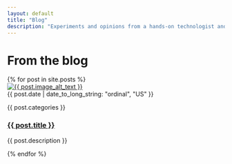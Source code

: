```yaml
---
layout: default
title: "Blog"
description: "Experiments and opinions from a hands-on technologist and reformed musician."
---
```


<div class="bg-white dark:bg-zinc-800 py-8 min-h-screen">
  <div class="mx-auto max-w-7xl px-6 lg:px-8">
    <div class="mx-auto max-w-2xl lg:max-w-4xl">
      <h1 class="text-3xl font-bold tracking-tight text-sky-600 dark:text-gray-200 sm:text-4xl">From the blog</h1>
      <div class="mt-6 space-y-20 lg:space-y-20">
      {% for post in site.posts %}
        <article class="relative isolate flex flex-col gap-8 lg:flex-row">
          <div class="relative aspect-[16/9] sm:aspect-[2/1] lg:aspect-square lg:w-64 lg:shrink-0">
            <a href="{{ post.url }}">
              <img src="{{ post.image | relative_url }}" alt="{{ post.image_alt_text }}" class="absolute inset-0 h-full w-full rounded-2xl bg-gray-50 object-cover">
            <div class="absolute inset-0 rounded-2xl ring-1 ring-inset ring-gray-900/10"></div>
            </a>
          </div>
          <div>
            <div class="flex items-center gap-x-4 text-xs">
              <time datetime="2020-03-16" class="text-gray-500 dark:text-gray-200">{{ post.date | date_to_long_string: "ordinal", "US" }}</time>
              <p class="relative z-10 rounded-full bg-gray-50 py-1.5 px-3 font-medium text-gray-600 hover:bg-gray-100">{{ post.categories }}</p>
            </div>
            <div class="group relative max-w-xl">
              <h3 class="mt-3 text-2xl font-semibold leading-6 text-gray-800 dark:text-sky-600 hover:text-sky-900">
                <a href="{{ post.url }}">
                  <span class="absolute inset-0"></span>
                  {{ post.title }}
                </a>
              </h3>
              <p class="mt-5 text-lg leading-6 text-gray-600 dark:text-gray-200">{{ post.description }}</p>
            </div>
          </div>
        </article>
      {% endfor %}
      </div>
    </div>
  </div>
</div>
